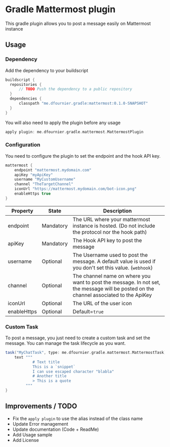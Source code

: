 # Gradle Mattermost plugin
This gradle plugin allows you to post a message easily on Mattermost instance

## Usage
### Dependency
Add the dependency to your buildscript
```groovy
buildscript {
  repositories {
      // TODO Push the dependency to a public repository
  }
  dependencies {
      classpath "me.dfournier.gradle:mattermost:0.1.0-SNAPSHOT"
  }
}
```
You will also need to apply the plugin before any usage
```groovy
apply plugin: me.dfournier.gradle.mattermost.MattermostPlugin
```

### Configuration
You need to configure the plugin to set the endpoint and the hook API key.
```groovy
mattermost {
    endpoint "mattermost.mydomain.com"
    apiKey "myApiKey"
    username "MyCustomUsername"
    channel "TheTargetChannel"
    iconUrl "https://mattermost.mydomain.com/bot-icon.png"
    enableHttps true
}
```
|Property|State|Description|
|--|--|--|
|endpoint|Mandatory|The URL where your mattermost instance is hosted. (Do not include the protocol nor the hook path)|
|apiKey|Mandatory|The Hook API key to post the message|
|username|Optional|The Username used to post the message. A default value is used if you don't set this value. (`webhook`)|
|channel|Optional|The channel name on where you want to post the message. In not set, the message will be posted on the channel associated to the ApiKey|
|iconUrl|Optional|The URL of the user icon |
|enableHttps|Optional|Default=`true`|

### Custom Task
To post a message, you just need to create a custom task and set the message.
You can manage the task lifecycle as you want.
```groovy
task("MyChatTask", type: me.dfournier.gradle.mattermost.MattermostTask) {
    text """
            # Text title
            This is a `snippet`
            I can use escaped character "blabla"
            # Another title
            > This is a quote
         """
}
```

## Improvements / TODO
- Fix the `apply plugin` to use the alias instead of the class name
- Update Error management
- Update documentation (Code + ReadMe)
- Add Usage sample
- Add License